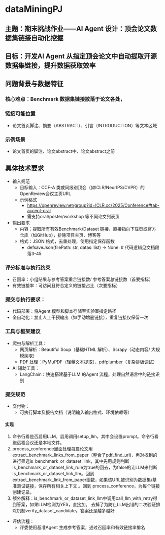 # dataMiningPJ
## 主题：期末挑战作业——AI Agent 设计：顶会论文数据集链接自动化挖掘 
## 目标：开发AI Agent 从指定顶会论文中自动提取开源数据集链接，提升数据获取效率
## 问题背景与数据特征
### 核心难点：Benchmark 数据集链接散落于论文各处，
### 链接可能位置
- 论文首页脚注、摘要（ABSTRACT）、引言（INTRODUCTION）等文本区域
### 示例场景
- 论文首页的脚注、论文abstract中、论文abstract之前
## 具体技术要求
- 输入规范
  - 目标输入：CCF-A 类或同级别顶会（如ICLR/NeurIPS/CVPR）的OpenReview会议主页URL
  - 示例格式
    - https://openreview.net/group?id=ICLR.cc/2025/Conference#tab-accept-oral
    - 需支持oral/poster/workshop 等不同论文列表页
- 输出要求
  - 内容：提取所有有效Benchmark/Dataset 链接，直接指向下载页或官方仓库（如GitHub），排除项目主页、博客等
  - 格式：JSON 格式，去重处理，使用指定保存函数
    - defsaveJson(filePath: str, datas: list) -> None: # 代码逻辑见文档段落3-45

### 评分标准与执行约束
- 召回率：小组结果与参考答案重合链接数/ 参考答案总链接数（首要指标）
- 有效链接率：可访问且符合定义的链接占比（次要指标）
### 提交与执行要求：
- 代码部署：将Agent 模型和脚本存储至实验室指定路径
- 全自动化：禁止人工干预输出（如手动增删链接），重复链接仅保留一次
### 工具与框架建议
- 爬虫与解析工具：
    - 网页解析：Beautiful Soup（基础HTML 解析）、Scrapy（动态内容/ 大规模爬取）
    - PDF 处理：PyMuPDF（轻量文本提取）、pdfplumber（复杂排版调试）
- AI 辅助工具：
    - LangChain：快速搭建基于LLM 的Agent 流程，处理自然语言中的链接识别

### 提交规范
- 交付物：
    - 可执行脚本及报告文档（说明输入输出格式、环境依赖等）
#### 实现
1. 命令行看是否启用LLM，启用调用setup_llm，其中会设置prompt。命令行看跑远程会议还是本地文件。
2. process_conference里面处理每篇论文用extract_benchmark_links_from_paper（整合了pdf_find_url)，再对找到的进行筛选is_benchmark_or_dataset_link，其中先用规则判断is_benchmark_or_dataset_link_rule为true的回去，为false的让LLM来判断is_benchmark_or_dataset_link_llm。回到extract_benchmark_link_from_paper函数，如果该URL被识别为数据集/基准测试链接，保存所有相关上下文  。回到 process_conference，为每个链接创建记录。
3. 额外解释：is_benchmark_or_dataset_link_llm中调用call_llm_with_retry得到答案，如果LLM检测为YES，直接加。
去掉了为防止LLM出错的二次验证排除机制verify_dataset_candidate。答案还是越多越好
- 评估流程：
    - 评委使用基准Agent 生成参考答案，通过召回率和有效链接率排名

